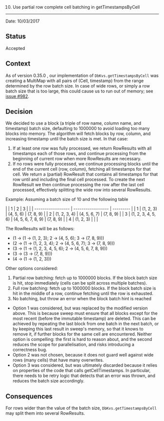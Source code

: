 10. Use partial row complete cell batching in getTimestampsByCell
*****************************************************************

Date: 10/03/2017

## Status

Accepted

## Context

As of version 0.35.0 , our implementation of `DbKvs.getTimestampsByCell` was creating a MultiMap with all pairs of
(Cell, timestamp) from the range determined by the row batch size. In case of wide rows, or simply a row batch size
that is too large, this could cause us to run out of memory; see [issue #982](https://github.com/palantir/atlasdb/issues/982).

## Decision

We decided to use a block (a triple of row name, column name, and timestamp) batch size, defaulting to 1000000 to avoid
loading too many blocks into memory. The algorithm will fetch blocks by row, column, and increasing timestamp until the
batch size is met. In that case:

1. If at least one row was fully processed, we return RowResults with all timestamps each of those rows, and continue
    processing from the beginning of current row when more RowResults are necessary.
2. If no rows were fully processed, we continue processing blocks until the end of the current cell (row, column),
    fetching all timestamps for that cell. We return a (partial) RowResult that contains all timestamps for that row
    until and including the final cell processed. To create the next RowResult we then continue processing the row after
    the last cell processed, effectively splitting the wide row into several RowResults.

Example:
Assuming a batch size of 10 and the following table

  |   |         1          |          2         |     3     |
  |   | ------------------ | ------------------ | --------- |
  | 1 |     (1, 2, 3)      |      (4, 5, 6)     | (7, 8, 9) |
  | 2 |    (1, 2, 3, 4)    |    (4, 5, 6, 7)    | (7, 8, 9) |
  | 3 | (1, 2, 3, 4, 5, 6) | (4, 5, 6, 7, 8, 9) | (7, 8, 9) |
  | 4 |     (1, 2, 3)      |                    |           |

The RowResults will be as follows:
- (1 -> (1 -> (1, 2, 3); 2 -> (4, 5, 6); 3 -> (7, 8, 9)))
- (2 -> (1 -> (1, 2, 3, 4); 2 -> (4, 5, 6, 7); 3 -> (7, 8, 9)))
- (3 -> (1 -> (1, 2, 3, 4, 5, 6); 2 -> (4, 5, 6, 7, 8, 9)))
- (3 -> (3 -> (7, 8, 9)))
- (4 -> (1 -> (1, 2, 3)))

Other options considered:

1. Partial row batching: fetch up to 1000000 blocks. If the block batch size is hit, stop immediately (cells can be split across multiple batches).
2. Full row batching: fetch up to 1000000 blocks. If the block batch size is hit in the middle of a row, continue fetching until the row is exhausted.
3. No batching, but throw an error when the block batch hint is reached

- Option 1 was considered, but was replaced by the modified version above. This is because sweep must ensure that all blocks
  except for the most recent (before the immutable timestamp) are deleted. This can be achieved by repeating the last
  block from one batch in the next batch, or by keeping this last result in sweep's memory, so that it knows to remove it,
  if further blocks for the same cell are encountered. Neither option is compelling: the first is hard to reason about,
  and the second reduces the scope for parallelisation, and risks introducing a correctness bug.
- Option 2 was not chosen, because it does not guard well against wide rows (many cells) that have many overwrites.
- Option 3 was considered, but was ultimately discarded because it relies on properties of the code that calls getCellTimestamps.
  In particular, there needs to be retry logic that detects that an error was thrown, and reduces the batch size accordingly.

## Consequences

For rows wider than the value of the batch size, `DbKvs.getTimestampsByCell` may split them into several RowResults.
